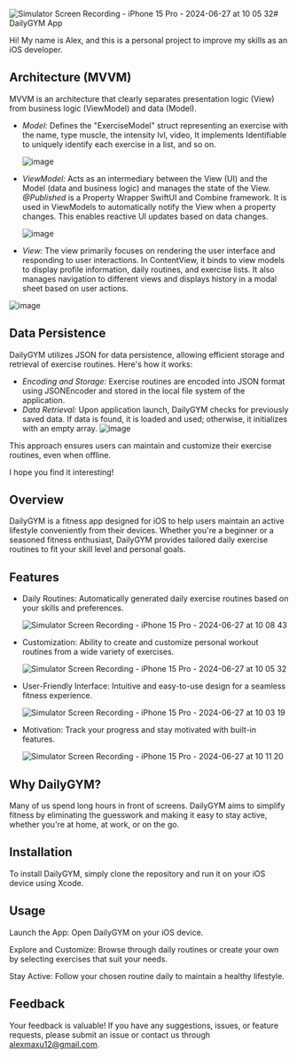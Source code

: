 ![Simulator Screen Recording - iPhone 15 Pro - 2024-06-27 at 10 05 32](https://github.com/alexmaxu/DalilyGYM/assets/151617333/dbc6b522-ca18-421c-a3a5-e705eafa90ac)# DailyGYM App

Hi! My name is Alex, and this is a personal project to improve my skills as an iOS developer. 

## Architecture (MVVM)

MVVM is an architecture that clearly separates presentation logic (View) from business logic (ViewModel) and data (Model). 

- *Model:* Defines the "ExerciseModel" struct representing an exercise with the name, type muscle, the intensity lvl, video, It implements Identifiable to uniquely identify each exercise in a list, and so on.

   ![image](https://github.com/alexmaxu/DalilyGYM/assets/151617333/9c50fa13-42e8-4542-8aaa-6678dad433d8)

- *ViewModel:* Acts as an intermediary between the View (UI) and the Model (data and business logic) and manages the state of the View. *@Published* is a Property Wrapper SwiftUI and Combine framework. It is used in ViewModels to automatically notify the View when a property changes. This enables reactive UI updates based on data changes.
  
   ![image](https://github.com/alexmaxu/DalilyGYM/assets/151617333/c1587e0b-a135-4b7e-b227-88dce9bc2dc3)

- *View:* The view primarily focuses on rendering the user interface and responding to user interactions. In ContentView, it binds to view models to display profile information, daily routines, and exercise lists. It also manages navigation to different views and displays history in a modal sheet based on user actions.

![image](https://github.com/alexmaxu/DalilyGYM/assets/151617333/e6a52067-c9ed-45e7-8950-42cbb03902a2)




## Data Persistence

DailyGYM utilizes JSON for data persistence, allowing efficient storage and retrieval of exercise routines. Here's how it works:

- *Encoding and Storage:* Exercise routines are encoded into JSON format using JSONEncoder and stored in the local file system of the application.
- *Data Retrieval:* Upon application launch, DailyGYM checks for previously saved data. If data is found, it is loaded and used; otherwise, it initializes with an empty array.
![image](https://github.com/alexmaxu/DalilyGYM/assets/151617333/d4a4209f-770d-448a-966b-21de10d443f1)

This approach ensures users can maintain and customize their exercise routines, even when offline.



I hope you find it interesting!

## Overview

DailyGYM is a fitness app designed for iOS to help users maintain an active lifestyle conveniently from their devices. Whether you're a beginner or a seasoned fitness enthusiast, DailyGYM provides tailored daily exercise routines to fit your skill level and personal goals.

## Features

- Daily Routines: Automatically generated daily exercise routines based on your skills and preferences.
  
   ![Simulator Screen Recording - iPhone 15 Pro - 2024-06-27 at 10 08 43](https://github.com/alexmaxu/DalilyGYM/assets/151617333/47e6c0bb-04a1-4fb4-8688-eecd5592b5d2)

- Customization: Ability to create and customize personal workout routines from a wide variety of exercises.
  
   ![Simulator Screen Recording - iPhone 15 Pro - 2024-06-27 at 10 05 32](https://github.com/alexmaxu/DalilyGYM/assets/151617333/9d0cf9b3-a15b-4e80-b385-dbbe62dccfab)

- User-Friendly Interface: Intuitive and easy-to-use design for a seamless fitness experience.
  
   ![Simulator Screen Recording - iPhone 15 Pro - 2024-06-27 at 10 03 19](https://github.com/alexmaxu/DalilyGYM/assets/151617333/18cf7c4f-d658-492f-8f3a-8b63c5602e76)

- Motivation: Track your progress and stay motivated with built-in features.
  
   ![Simulator Screen Recording - iPhone 15 Pro - 2024-06-27 at 10 11 20](https://github.com/alexmaxu/DalilyGYM/assets/151617333/859f2c3e-bc3c-4941-8ff1-b6c674a54cab)

## Why DailyGYM?

Many of us spend long hours in front of screens. DailyGYM aims to simplify fitness by eliminating the guesswork and making it easy to stay active, whether you're at home, at work, or on the go.

## Installation

To install DailyGYM, simply clone the repository and run it on your iOS device using Xcode.

## Usage

Launch the App: Open DailyGYM on your iOS device.

Explore and Customize: Browse through daily routines or create your own by selecting exercises that suit your needs.

Stay Active: Follow your chosen routine daily to maintain a healthy lifestyle.

## Feedback

Your feedback is valuable! If you have any suggestions, issues, or feature requests, please submit an issue or contact us through alexmaxu12@gmail.com.


